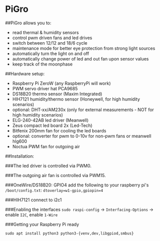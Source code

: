 # PiGro

##PiGro allows you to:

- read thermal & humidity sensors
- control pwm driven fans and led drives
- switch between 12/12 and 18/6 cycle
- maintenance mode for better eye protection from strong light sources
- automatically turn the light on and off
- automatically change power of led and out fan upon sensor values
- keep track of the moonphase 

##Hardware setup:

- Raspberry Pi ZeroW (any RaspberryPi will work)
- PWM servo driver hat PCA9685
- DS18B20 thermo sensor (Maxim Integrated)
- HIH7121 humidity/thermo sensor (Honeywell, for high humidity scenarios)
- optional: DHT-xx/AM230x (only for external measurements - NOT for high humidity scenarios)
- ELG-240-42AB led driver (Meanwell)
- Zeus compact led board 2x (Led-Tech)
- Bitfenix 200mm fan for cooling the led boards
- optional: converter for pwm to 0-10v for non-pwm fans or meanwell hlg600
- Noctua PWM fan for outgoing air


##Installation:

###The led driver is controlled via PWM0.

###The outgoing air fan is controlled via PWM15.

###OneWire/DS18B20: GPIO4
add the following to your raspberry pi's `/boot/config.txt`:
`dtoverlay=w1-gpio,gpiopin=4`

###HIH7121
connect to i2c1

###Enabling the interfaces
`sudo raspi-config`
-> `Interfacing-Options` -> enable `I2C`, enable `1-Wire`

###Getting your Raspberry Pi ready

`sudo apt install python3 python3-{venv,dev,libgpiod,smbus}`
